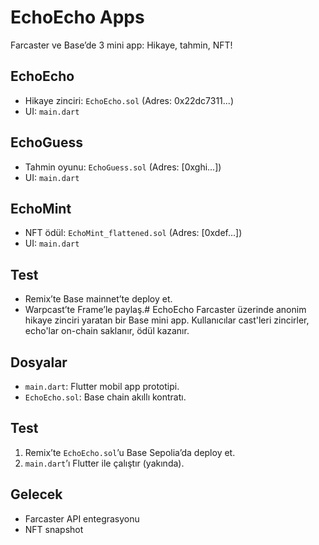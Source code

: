 # EchoEcho Apps
Farcaster ve Base’de 3 mini app: Hikaye, tahmin, NFT!

## EchoEcho
- Hikaye zinciri: `EchoEcho.sol` (Adres: 0x22dc7311...)
- UI: `main.dart`

## EchoGuess
- Tahmin oyunu: `EchoGuess.sol` (Adres: [0xghi...])
- UI: `main.dart`

## EchoMint
- NFT ödül: `EchoMint_flattened.sol` (Adres: [0xdef...])
- UI: `main.dart`

## Test
- Remix’te Base mainnet’te deploy et.
- Warpcast’te Frame’le paylaş.# EchoEcho
Farcaster üzerinde anonim hikaye zinciri yaratan bir Base mini app. Kullanıcılar cast'leri zincirler, echo'lar on-chain saklanır, ödül kazanır.

## Dosyalar
- `main.dart`: Flutter mobil app prototipi.
- `EchoEcho.sol`: Base chain akıllı kontratı.

## Test
1. Remix’te `EchoEcho.sol`’u Base Sepolia’da deploy et.
2. `main.dart`’ı Flutter ile çalıştır (yakında).

## Gelecek
- Farcaster API entegrasyonu
- NFT snapshot
